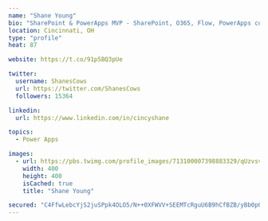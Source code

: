 ```yaml
---
name: "Shane Young"
bio: "SharePoint & PowerApps MVP - SharePoint, O365, Flow, PowerApps consulting? @PowerApps911 | Pure Snark? You found it."
location: Cincinnati, OH
type: "profile"
heat: 87

website: https://t.co/91p5BQ3pUe

twitter:
  username: ShanesCows
  url: https://twitter.com/ShanesCows
  followers: 15364

linkedin:
  url: https://www.linkedin.com/in/cincyshane

topics:
  - Power Apps

images:
  - url: https://pbs.twimg.com/profile_images/713100007398883329/qUzvsvQ3_400x400.jpg
    width: 400
    height: 400
    isCached: true
    title: "Shane Young"

secured: "C4FfwLebcYjS2juSPpk4OLO5/N++0XFWVV+SEEMTcRguU6B9hCfBZB/yBb0pQ+61TkETRiSrg5jZ87G12CZnA6J5UtfVCtIJEeJMfbp9ZbmZWaQ9oe7TMx36AuAe1DH6kwPmSZk/ShRqe+wduz9SUN7VUohGYulYJDszBbrEBi1rn+DHFCtEHJCOhUwtlgST2cTkOYdykW1Xyehz9jxaiADrJE33SO5bXL9U+SOammk/qjPVYfpEbx7008NzwZtntCwjGxUCErsBV4owHFqxxSvRSx2kce2MjGwUpSR7E48pL0O0DKkTlP8cL07vnuXz9SU0JamUN8wWk59xHm3hgusGQ2fVvCLYI9IuhxVPRZ7lp4KwsIByvJzcB1cUQ+AwAAGEc1PNS8NSGSJiICDzqn5IDgVYkVqOBAQvwZB7st4=;wO7Bl7nzZDwVyoJaOc7Lqg=="
---
```


